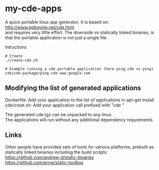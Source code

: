 # my-cde-apps

A quick portable linux app generator.
It is based on: http://www.pgbovine.net/cde.html  
and requires very little effort. The downside vs statically linked binaries,
is that the portable application is not just a single file.  


Intructions
```
# Create
./create-cde.sh

# Example running a cde portable application (here ping.cde vs ping)
cde/cde-package/ping.cde www.google.com
```
## Modifying the list of generated applications
Dockerfile: Add your application to the list of applications in apt-get install  
cde/creat.sh: Add your application call prefixed with "cde "  

The generated cde.tgz can be unpacked to any linux.  
The applications will run without any additional dependency requrements.  

## Links
Other people have provided sets of tools for various platforms,
prebuilt as statically linked binaries including the build scripts:  
https://github.com/andrew-d/static-binaries  
https://github.com/ernw/static-toolbox  

 